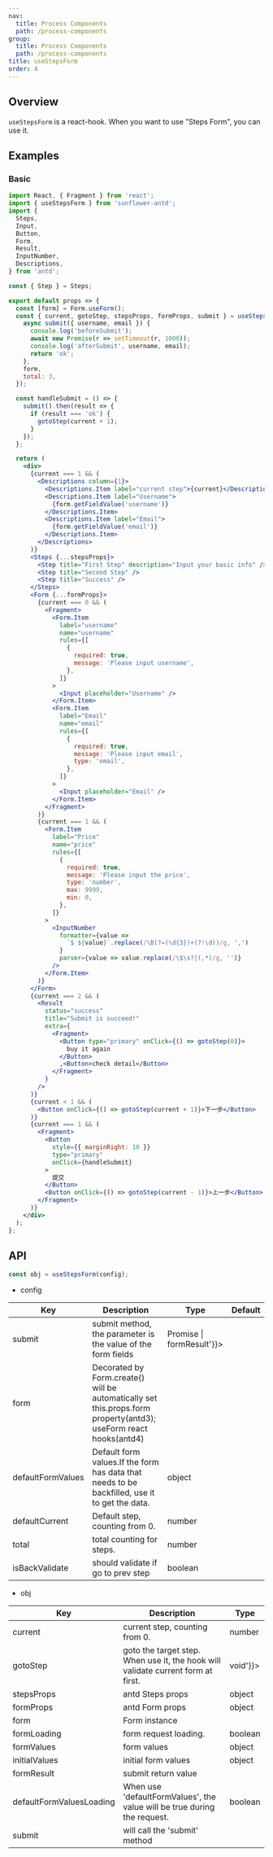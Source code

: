```yaml
---
nav:
  title: Process Components
  path: /process-components
group:
  title: Process Components
  path: /process-components
title: useStepsForm
order: 4
---
```


## Overview

`useStepsForm` is a react-hook. When you want to use "Steps Form", you can use it.

## Examples

### Basic

```jsx
import React, { Fragment } from 'react';
import { useStepsForm } from 'sunflower-antd';
import {
  Steps,
  Input,
  Button,
  Form,
  Result,
  InputNumber,
  Descriptions,
} from 'antd';

const { Step } = Steps;

export default props => {
  const [form] = Form.useForm();
  const { current, gotoStep, stepsProps, formProps, submit } = useStepsForm({
    async submit({ username, email }) {
      console.log('beforeSubmit');
      await new Promise(r => setTimeout(r, 1000));
      console.log('afterSubmit', username, email);
      return 'ok';
    },
    form,
    total: 3,
  });

  const handleSubmit = () => {
    submit().then(result => {
      if (result === 'ok') {
        gotoStep(current + 1);
      }
    });
  };

  return (
    <div>
      {current === 1 && (
        <Descriptions column={1}>
          <Descriptions.Item label="current step">{current}</Descriptions.Item>
          <Descriptions.Item label="Username">
            {form.getFieldValue('username')}
          </Descriptions.Item>
          <Descriptions.Item label="Email">
            {form.getFieldValue('email')}
          </Descriptions.Item>
        </Descriptions>
      )}
      <Steps {...stepsProps}>
        <Step title="First Step" description="Input your basic info" />
        <Step title="Second Step" />
        <Step title="Success" />
      </Steps>
      <Form {...formProps}>
        {current === 0 && (
          <Fragment>
            <Form.Item
              label="username"
              name="username"
              rules={[
                {
                  required: true,
                  message: 'Please input username',
                },
              ]}
            >
              <Input placeholder="Username" />
            </Form.Item>
            <Form.Item
              label="Email"
              name="email"
              rules={[
                {
                  required: true,
                  message: 'Please input email',
                  type: 'email',
                },
              ]}
            >
              <Input placeholder="Email" />
            </Form.Item>
          </Fragment>
        )}
        {current === 1 && (
          <Form.Item
            label="Price"
            name="price"
            rules={[
              {
                required: true,
                message: 'Please input the price',
                type: 'number',
                max: 9999,
                min: 0,
              },
            ]}
          >
            <InputNumber
              formatter={value =>
                `$ ${value}`.replace(/\B(?=(\d{3})+(?!\d))/g, ',')
              }
              parser={value => value.replace(/\$\s?|(,*)/g, '')}
            />
          </Form.Item>
        )}
      </Form>
      {current === 2 && (
        <Result
          status="success"
          title="Submit is succeed!"
          extra={
            <Fragment>
              <Button type="primary" onClick={() => gotoStep(0)}>
                buy it again
              </Button>
              ,<Button>check detail</Button>
            </Fragment>
          }
        />
      )}
      {current < 1 && (
        <Button onClick={() => gotoStep(current + 1)}>下一步</Button>
      )}
      {current === 1 && (
        <Fragment>
          <Button
            style={{ marginRight: 10 }}
            type="primary"
            onClick={handleSubmit}
          >
            提交
          </Button>
          <Button onClick={() => gotoStep(current - 1)}>上一步</Button>
        </Fragment>
      )}
    </div>
  );
};
```

## API

```js
const obj = useStepsForm(config);
```

- config

<table>
  <thead>
    <tr>
      <th>Key</th>
      <th>Description</th>
      <th>Type</th>
      <th>Default</th>
    </tr>
  </thead>
  <tbody>
    <tr>
      <td>submit</td>
      <td>submit method, the parameter is the value of the form fields</td>
      <td dangerouslySetInnerHTML={{__html: '(formValues) => Promise<formResult> | formResult'}}></td>
      <td></td>
    </tr>
    <tr>
      <td>form</td>
      <td>Decorated by Form.create() will be automatically set this.props.form property(antd3); useForm react hooks(antd4)</td>
      <td></td>
      <td></td>
    </tr>
    <tr>
      <td>defaultFormValues</td>
      <td>Default form values.If the form has data that needs to be backfilled, use it to get the data.</td>
      <td>object</td>
      <td dangerouslySetInnerHTML={{__html: '{}'}}></td>
    </tr>
    <tr>
      <td>defaultCurrent</td>
      <td>Default step, counting from 0.</td>
      <td>number</td>
      <td dangerouslySetInnerHTML={{__html: '0'}}></td>
    </tr>
    <tr>
      <td>total</td>
      <td>total counting for steps.</td>
      <td>number</td>
      <td></td>
    </tr>
    <tr>
      <td>isBackValidate</td>
      <td>should validate if go to prev step</td>
      <td>boolean</td>
      <td dangerouslySetInnerHTML={{__html: 'true'}}></td>
    </tr>
  </tbody>
</table>

- obj

<table>
  <thead>
    <tr>
      <th>Key</th>
      <th>Description</th>
      <th>Type</th>
    </tr>
  </thead>
  <tbody>
    <tr>
      <td>current</td>
      <td>current step, counting from 0.</td>
      <td>number</td>
    </tr>
    <tr>
      <td>gotoStep</td>
      <td>goto the target step. When use it, the hook will validate current form at first.</td>
      <td dangerouslySetInnerHTML={{__html: '(step: number) => void'}}></td>
    </tr>
    <tr>
      <td>stepsProps</td>
      <td>antd Steps props</td>
      <td>object</td>
    </tr>
    <tr>
      <td>formProps</td>
      <td>antd Form props</td>
      <td>object</td>
    </tr>
    <tr>
      <td>form</td>
      <td>Form instance</td>
      <td></td>
    </tr>
    <tr>
      <td>formLoading</td>
      <td>form request loading.</td>
      <td>boolean</td>
    </tr>
    <tr>
      <td>formValues</td>
      <td>form values</td>
      <td>object</td>
    </tr>
    <tr>
      <td>initialValues</td>
      <td>initial form values</td>
      <td>object</td>
    </tr>
    <tr>
      <td>formResult</td>
      <td>submit return value</td>
      <td></td>
    </tr>
    <tr>
      <td>defaultFormValuesLoading</td>
      <td>When use 'defaultFormValues', the value will be true during the request.</td>
      <td>boolean</td>
    </tr>
    <tr>
      <td>submit</td>
      <td>will call the 'submit' method</td>
      <td></td>
    </tr>
  </tbody>
</table>
